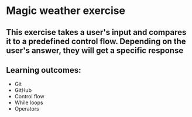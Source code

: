 # Magic weather exercise

## This exercise takes a user's input and compares it to a predefined control flow. Depending on the user's answer, they will get a specific response

## Learning outcomes:

- Git
- GitHub
- Control flow
- While loops
- Operators
